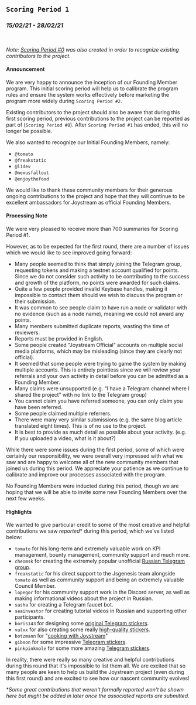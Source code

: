 ## `Scoring Period 1`
### _15/02/21 - 28/02/21_
<br>

_Note: [Scoring Period #0](/scoring-periods/0.md) was also created in order to recognize existing contributors to the project._
<br>
#### Announcement
We are very happy to announce the inception of our Founding Member program. This initial scoring period will help us to calibrate the program rules and ensure the system works effectively before marketing the program more widely during `Scoring Period #2`.

Existing contributors to the project should also be aware that during this first scoring period, previous contributions to the project can be reported as part of (`Scoring Period #0`). After `Scoring Period #1` has ended, this will no longer be possible.

We also wanted to recognize our Initial Founding Members, namely:
- `@tomato`
- `@freakstatic`
- `@l1dev`
- `@nexusfallout`
- `@enjoythefood`

We would like to thank these community members for their generous ongoing contributions to the project and hope that they will continue to be excellent ambassadors for Joystream as official Founding Members.


#### Processing Note

We were very pleased to receive more than 700 summaries for Scoring Period #1.

However, as to be expected for the first round, there are a number of issues which we would like to see improved going forward:

- Many people seemed to think that simply joining the Telegram group, requesting tokens and making a testnet account qualified for points. Since we do not consider such activity to be contributing to the success and growth of the platform, no points were awarded for such claims.
- Quite a few people provided invalid Keybase handles, making it impossible to contact them should we wish to discuss the program or their submission.
- It was common to see people claim to have run a node or validator with no evidence (such as a node name), meaning we could not award any points.
- Many members submitted duplicate reports, wasting the time of reviewers.
- Reports must be provided in English.
- Some people created "Joystream Official" accounts on multiple social media platforms, which may be misleading (since they are clearly not official).
- It seemed that some people were trying to game the system by making multiple accounts. This is entirely pointless since we will review your referrals and your own activity in detail before you can be admitted as a Founding Member.
- Many claims were unsupported (e.g. "I have a Telegram channel where I shared the project" with no link to the Telegram group)
- You cannot claim you have referred someone, you can only claim you have been referred.
- Some people claimed multiple referrers.
- There were many very similar submissions (e.g. the same blog article translated eight times). This is of no use to the project.
- It is best to provide as much detail as possible about your activity. (e.g. If you uploaded a video, what is it about?)

While there were some issues during the first period, some of which were certainly our responsibility, we were overall very impressed with what we saw and are happy to welcome all of the new community members that joined us during this period. We appreciate your patience as we continue to calibrate and improve our processes associated with the program.

No Founding Members were inducted during this period, though we are hoping that we will be able to invite some new Founding Members over the next few weeks.

#### Highlights

We wanted to give particular credit to some of the most creative and helpful contributions we saw _reported_* during this period, which we've listed below:

- `tomato` for his long-term and extremely valuable work on KPI management, bounty management, community support and much more.
- `cheomsk` for creating the extremely popular unofficial [Russian Telegram group](https://t.me/JoystreamRussian).
- `freakstatic` for his direct support to the Jsgenesis team alongside `tomato` as well as community support and being an extremely valuable Council Member.
- `lopegor` for his community support work in the Discord server, as well as making informational videos about the project in Russian.
- `sasha` for creating a Telegram faucet bot.
- `seainvestor` for creating tutorial videos in Russian and supporting other participants.
- `boris143` for designing some [original Telegram stickers](https://t.me/addstickers/SS_by).
- `vulxx` for also creating some really [high-quality stickers](https://t.me/addstickers/FunJoystream).
- `botzmann` for "[cooking with Joystream](https://twitter.com/pHwmOFPjjFEBviY/status/1362834045223190531)"
- `gibson` for some impressive [Telegram stickers](https://t.me/addstickers/joystreamzeus).
- `pinkpinkmole` for some more amazing [Telegram stickers](https://t.me/addstickers/joyjoysticker).

In reality, there were really so many creative and helpful contributions during this round that it's impossible to list them all.
We are excited that so many people are keen to help us build the Joystream project (even during this first round) and are excited to see how our nascent community evolves!

*_Some great contributions that weren't formally reported won't be shown here but might be added in later once the associated reports are submitted._
